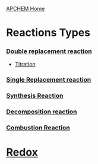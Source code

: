 
[APCHEM Home](./../apchem-home/)
# Reactions Types 
### [Double replacement reaction](./../double-replacement-reaction/)
- [Titration](./../titration/)
### [Single Replacement reaction](./../single-replacement-reaction/)
### [Synthesis Reaction](./../synthesis-reaction/)
### [Decomposition reaction](./../decomposition-reaction/)
### [Combustion Reaction](./../combustion-reaction/)

# [Redox](./../redox/)
